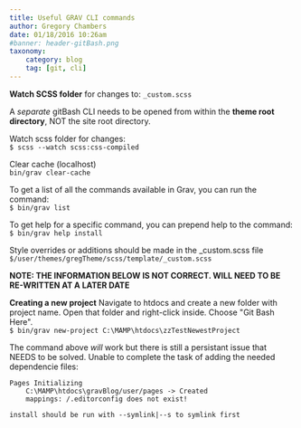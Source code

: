 ```yaml
---
title: Useful GRAV CLI commands
author: Gregory Chambers
date: 01/18/2016 10:26am
#banner: header-gitBash.png
taxonomy:
    category: blog
    tag: [git, cli]
---
```


**Watch SCSS folder** for changes to: `_custom.scss`

A _separate_ gitBash CLI needs to be opened from within the **theme root directory**,  NOT the site root directory.

Watch scss folder for changes: <br>
`$ scss --watch scss:css-compiled`

Clear cache (localhost)<br>
`bin/grav clear-cache`

To get a list of all the commands available in Grav, you can run the command:<br>
`$ bin/grav list`

To get help for a specific command, you can prepend help to the command:<br>
`$ bin/grav help install`

Style overrides or additions should be made in the _custom.scss file<br>
`$/user/themes/gregTheme/scss/template/_custom.scss`

**NOTE: THE INFORMATION BELOW IS NOT CORRECT. WILL NEED TO BE RE-WRITTEN AT A LATER DATE**

**Creating a new project**
Navigate to htdocs and create a new folder with project name. Open that folder and right-click inside. Choose "Git Bash Here".<br>
`$ bin/grav new-project C:\MAMP\htdocs\zzTestNewestProject`

The command above _will_ work but there is still a persistant issue that NEEDS to be solved. Unable to complete the task of adding the needed dependencie files:

```
Pages Initializing
    C:\MAMP\htdocs\gravBlog/user/pages -> Created
    mappings: /.editorconfig does not exist!

install should be run with --symlink|--s to symlink first
```


